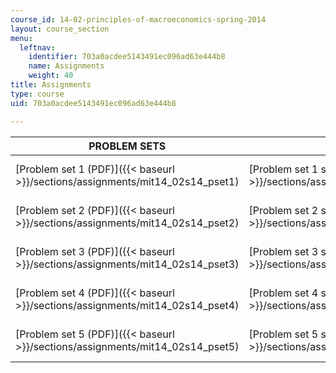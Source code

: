 ```yaml
---
course_id: 14-02-principles-of-macroeconomics-spring-2014
layout: course_section
menu:
  leftnav:
    identifier: 703a0acdee5143491ec096ad63e444b8
    name: Assignments
    weight: 40
title: Assignments
type: course
uid: 703a0acdee5143491ec096ad63e444b8

---
```


| PROBLEM SETS | SOLUTIONS | Due date |
| --- | --- | --- |
| [Problem set 1 (PDF)]({{< baseurl >}}/sections/assignments/mit14_02s14_pset1) | [Problem set 1 solutions (PDF)]({{< baseurl >}}/sections/assignments/mit14_02s14_pset1_sols) | Due recitation 3 |
| [Problem set 2 (PDF)]({{< baseurl >}}/sections/assignments/mit14_02s14_pset2) | [Problem set 2 solutions (PDF)]({{< baseurl >}}/sections/assignments/mit14_02s14_pset2_sols) | Due recitation 5 |
| [Problem set 3 (PDF)]({{< baseurl >}}/sections/assignments/mit14_02s14_pset3) | [Problem set 3 solutions (PDF)]({{< baseurl >}}/sections/assignments/mit14_02s14_pset3_sols) | Due recitation 7 |
| [Problem set 4 (PDF)]({{< baseurl >}}/sections/assignments/mit14_02s14_pset4) | [Problem set 4 solutions (PDF)]({{< baseurl >}}/sections/assignments/mit14_02s14_pset4_sols) | Due lecture 20 |
| [Problem set 5 (PDF)]({{< baseurl >}}/sections/assignments/mit14_02s14_pset5) | [Problem set 5 solutions (PDF)]({{< baseurl >}}/sections/assignments/mit14_02s14_pset5_sols) | Due lecture 23